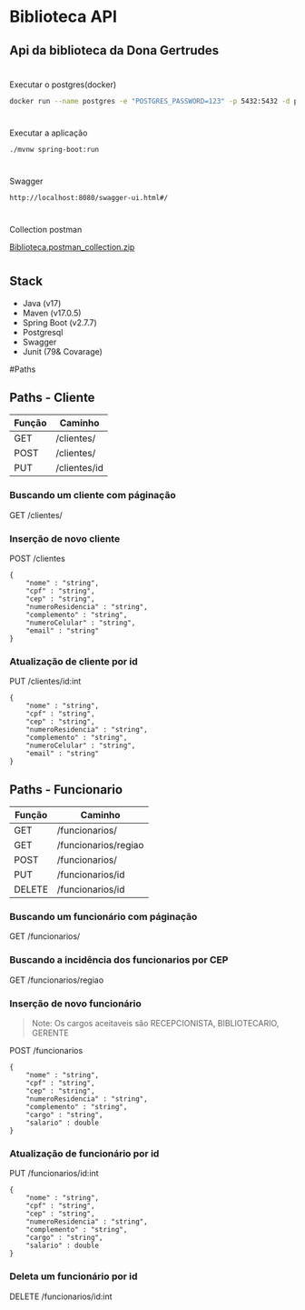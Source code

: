 # Biblioteca API
## Api da biblioteca da Dona Gertrudes
#
Executar o postgres(docker)
```sh
docker run --name postgres -e "POSTGRES_PASSWORD=123" -p 5432:5432 -d postgres
```
#
Executar a aplicação
```sh
./mvnw spring-boot:run
```
#
Swagger
```sh
http://localhost:8080/swagger-ui.html#/
```

#
Collection postman

[Biblioteca.postman_collection.zip](https://github.com/Benezes/biblioteca-gertrudes/files/10387205/Biblioteca.postman_collection.zip)
#

## Stack

- Java (v17)
- Maven (v17.0.5)
- Spring Boot (v2.7.7)
- Postgresql
- Swagger
- Junit (79& Covarage)

#Paths

## Paths - Cliente

| Função | Caminho |
| ------ | ------ |
| GET | /clientes/ |
| POST | /clientes/ |
| PUT | /clientes/id |

### Buscando um cliente com páginação
GET /clientes/

### Inserção de novo cliente
POST /clientes
```
{
    "nome" : "string",
    "cpf" : "string",
    "cep" : "string",
    "numeroResidencia" : "string",
    "complemento" : "string",
    "numeroCelular" : "string",
    "email" : "string"
}
```

### Atualização de cliente por id
PUT /clientes/id:int
```
{
    "nome" : "string",
    "cpf" : "string",
    "cep" : "string",
    "numeroResidencia" : "string",
    "complemento" : "string",
    "numeroCelular" : "string",
    "email" : "string"
}
```



## Paths - Funcionario

| Função | Caminho |
| ------ | ------ |
| GET | /funcionarios/ |
| GET | /funcionarios/regiao |
| POST | /funcionarios/ |
| PUT | /funcionarios/id |
| DELETE | /funcionarios/id |


### Buscando um funcionário com páginação
GET /funcionarios/

### Buscando a incidência dos funcionarios por CEP
GET /funcionarios/regiao

### Inserção de novo funcionário

> Note: Os cargos aceitaveis são RECEPCIONISTA, BIBLIOTECARIO, GERENTE

POST /funcionarios
```
{
    "nome" : "string",
    "cpf" : "string",
    "cep" : "string",
    "numeroResidencia" : "string",
    "complemento" : "string",
    "cargo" : "string",
    "salario" : double
}
```

### Atualização de funcionário por id
PUT /funcionarios/id:int
```
{
    "nome" : "string",
    "cpf" : "string",
    "cep" : "string",
    "numeroResidencia" : "string",
    "complemento" : "string",
    "cargo" : "string",
    "salario" : double
}
```

### Deleta um funcionário por id
DELETE /funcionarios/id:int

